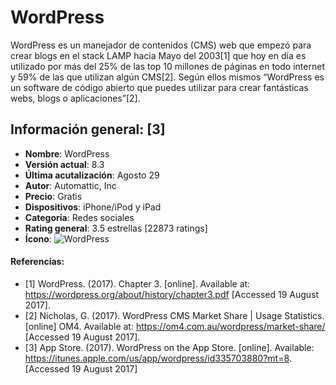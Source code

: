 # WordPress

WordPress es un manejador de contenidos (CMS) web que empezó para crear blogs
en el stack LAMP hacia Mayo del 2003[1] que hoy en día es utilizado por más del
25% de las top 10 millones de páginas en todo internet y 59% de las que
utilizan algún CMS[2]. Según ellos mismos “WordPress es un software de código
abierto que puedes utilizar para crear fantásticas webs, blogs o
aplicaciones”[2].

## Información general: [3]
- **Nombre**: WordPress
- **Versión actual**: 8.3
- **Última acutalización**: Agosto 29
- **Autor**: Automattic, Inc
- **Precio**: Gratis
- **Dispositivos**: iPhone/iPod y iPad
- **Categoría**: Redes sociales
- **Rating general**: 3.5 estrellas [22873 ratings]
- **Ícono**: ![WordPress](http://is1.mzstatic.com/image/thumb/Purple128/v4/ce/48/ef/ce48efdf-7723-80f9-c361-cd9556bddf83/source/175x175bb.jpg)

#### Referencias:
- [1] WordPress. (2017). Chapter 3. [online]. Available at:
https://wordpress.org/about/history/chapter3.pdf [Accessed 19 August 2017].
- [2] Nicholas, G. (2017). WordPress CMS Market Share | Usage Statistics.
[online] OM4. Available at: https://om4.com.au/wordpress/market-share/ [Accessed 19 August 2017].
- [3] App Store. (2017). WordPress on the App Store. [online]. Available: https://itunes.apple.com/us/app/wordpress/id335703880?mt=8. [Accessed 19 August 2017]

